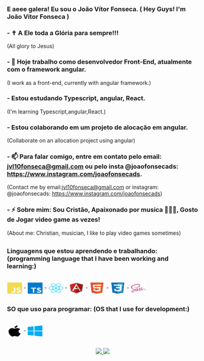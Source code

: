 ### E aeee galera! Eu sou o João Vítor Fonseca. ( Hey Guys! I'm João Vítor Fonseca )

### - ✝️ A Ele toda a Glória para sempre!!! 
(All glory to Jesus)
### - 🔭 Hoje trabalho como desenvolvedor Front-End, atualmente com o framework angular. 
(I work as a front-end, currently with angular framework.)
### - Estou estudando Typescript, angular, React. 
(I'm learning Typescript,angular,React.)
### - Estou colaborando em um projeto de alocação em angular. 
(Collaborate on an allocation project using angular)
### - 📫 Para falar comigo, entre em contato pelo email: jvl10fonseca@gmail.com ou pelo insta @joaofonsecads: https://www.instagram.com/joaofonsecads. 
(Contact me by email:jvl10fonseca@gmail.com or instagram: @joaofonsecads: https://www.instagram.com/joaofonsecads)
### - ⚡ Sobre mim: Sou Cristão, Apaixonado por musica 🎸🎹🥁, Gosto de Jogar video game as vezes! 
(About me: Christian, musician, I like to play video games sometimes)


##
### Linguagens que estou aprendendo e trabalhando: (programming language that I have been working and learning:)

<div style="display: inline_block"><br>
  <img align="center" alt="FonsecaLDS-Js" height="30" width="40" src="https://raw.githubusercontent.com/devicons/devicon/master/icons/javascript/javascript-plain.svg"> -
  <img align="center" alt="FonsecaLDS-Ts" height="30" width="40" src="https://raw.githubusercontent.com/devicons/devicon/master/icons/typescript/typescript-plain.svg"> -
  <img align="center" alt="FonsecaLDS-React" height="30" width="40" src="https://raw.githubusercontent.com/devicons/devicon/master/icons/react/react-original.svg"> -
  <img align="center" alt="FonsecaLDS-angular" height="30" width="40" src="https://raw.githubusercontent.com/devicons/devicon/master/icons/angularjs/angularjs-original.svg"> -
  <img align="center" alt="FonsecaLDS-HTML" height="30" width="40" src="https://raw.githubusercontent.com/devicons/devicon/master/icons/html5/html5-original.svg"> -
  <img align="center" alt="FonsecaLDS-CSS" height="30" width="40" src="https://raw.githubusercontent.com/devicons/devicon/master/icons/css3/css3-original.svg"> -
  
  <img align="center" alt="FonsecaLDS-Sass" height="30" width="40" src="https://raw.githubusercontent.com/devicons/devicon/master/icons/sass/sass-original.svg">
</div>

##
### SO que uso para programar: (OS that I use for development:)
<div style="display: inline_block"><br>
<img align="center" alt="FonsecaLDS-apple" height="30" width="40" src="https://raw.githubusercontent.com/devicons/devicon/master/icons/apple/apple-original.svg"> -
<img align="center" alt="FonsecaLDS-windows" height="30" width="40" src="https://raw.githubusercontent.com/devicons/devicon/master/icons/windows8/windows8-original.svg">
</div>

##

<div align="center">
  <a href="https://github.com/FonsecaLDS">
  <img height="150em" src="https://github-readme-stats.vercel.app/api?username=FonsecaLDS&show_icons=true&theme=dracula&include_all_commits=true&count_private=true"/>
  <img height="150em" src="https://github-readme-stats.vercel.app/api/top-langs/?username=FonsecaLDS&layout=compact&langs_count=7&theme=dracula"/>
</div>


  

